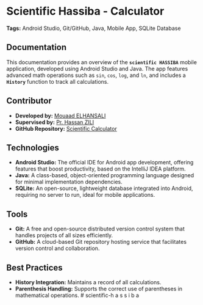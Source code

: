 # Scientific Hassiba - Calculator 

**Tags:** Android Studio, Git/GitHub, Java, Mobile App, SQLite Database

## Documentation

This documentation provides an overview of the **`scientific HASSIBA`** mobile application, developed using Android Studio and Java. The app features advanced math operations such as `sin`, `cos`, `log`, and `ln`, and includes a **`History`** function to track all calculations.

## Contributor

- **Developed by:** [Mouaad ELHANSALI](https://github.com/mouaadsgalaxy)
- **Supervised by:** [Pr. Hassan ZILI](https://www.linkedin.com/in/hzili/)
- **GitHub Repository:** [Scientific Calculator](https://github.com/mouaadsgalaxy/scientific-calculator)

## Technologies

- **Android Studio:** The official IDE for Android app development, offering features that boost productivity, based on the IntelliJ IDEA platform.
- **Java:** A class-based, object-oriented programming language designed for minimal implementation dependencies.
- **SQLite:** An open-source, lightweight database integrated into Android, requiring no server to run, ideal for mobile applications.

## Tools

- **Git:** A free and open-source distributed version control system that handles projects of all sizes efficiently.
- **GitHub:** A cloud-based Git repository hosting service that facilitates version control and collaboration.

## Best Practices

- **History Integration:** Maintains a record of all calculations.
- **Parenthesis Handling:** Supports the correct use of parentheses in mathematical operations.
#   s c i e n t i f i c - h a s s i b a 
 
 

